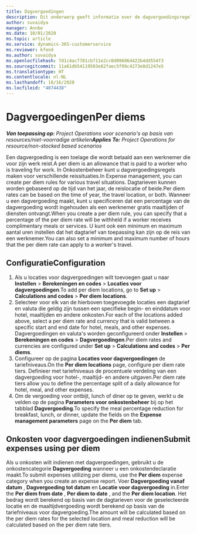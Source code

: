 ```yaml
---
title: Dagvergoedingen
description: Dit onderwerp geeft informatie over de dagvergoedingsregels die worden gebruikt in Onkostenbeheer.
author: suvaidya
manager: Annbe
ms.date: 10/01/2020
ms.topic: article
ms.service: dynamics-365-customerservice
ms.reviewer: kfend
ms.author: suvaidya
ms.openlocfilehash: 7d1c4ac7781cb711e2cc0d09606d422b4dd554f3
ms.sourcegitcommit: 11a61db54119503e82faec5f99c4273e8d1247e5
ms.translationtype: HT
ms.contentlocale: nl-NL
ms.lasthandoff: 10/16/2020
ms.locfileid: "4074438"
---
```

# <a name="per-diems"></a><span data-ttu-id="c7893-103">Dagvergoedingen</span><span class="sxs-lookup"><span data-stu-id="c7893-103">Per diems</span></span>

<span data-ttu-id="c7893-104">_**Van toepassing op:** Project Operations voor scenario's op basis van resources/niet-voorradige artikelen_</span><span class="sxs-lookup"><span data-stu-id="c7893-104">_**Applies To:** Project Operations for resource/non-stocked based scenarios_</span></span>


<span data-ttu-id="c7893-105">Een dagvergoeding is een toelage die wordt betaald aan een werknemer die voor zijn werk reist.</span><span class="sxs-lookup"><span data-stu-id="c7893-105">A per diem is an allowance that is paid to a worker who is traveling for work.</span></span> <span data-ttu-id="c7893-106">In Onkostenbeheer kunt u dagvergoedingsregels maken voor verschillende reissituaties.</span><span class="sxs-lookup"><span data-stu-id="c7893-106">In Expense management, you can create per diem rules for  various travel situations.</span></span> <span data-ttu-id="c7893-107">Dagtarieven kunnen worden gebaseerd op de tijd van het jaar, de reislocatie of beide.</span><span class="sxs-lookup"><span data-stu-id="c7893-107">Per diem rates can be based on the time of year, the travel location, or both.</span></span> <span data-ttu-id="c7893-108">Wanneer u een dagvergoeding maakt, kunt u specificeren dat een percentage van de dagvergoeding wordt ingehouden als een werknemer gratis maaltijden of diensten ontvangt.</span><span class="sxs-lookup"><span data-stu-id="c7893-108">When you create a per diem  rule, you can specify that a percentage of the per diem rate will be withheld if a worker receives complimentary meals or services.</span></span> <span data-ttu-id="c7893-109">U kunt ook een minimum en maximum aantal uren instellen dat het dagtarief van toepassing kan zijn op de reis van een werknemer.</span><span class="sxs-lookup"><span data-stu-id="c7893-109">You can also set a minimum and maximum number of hours that the per diem rate can apply to a worker's travel.</span></span>

## <a name="configuration"></a><span data-ttu-id="c7893-110">Configuratie</span><span class="sxs-lookup"><span data-stu-id="c7893-110">Configuration</span></span> 

1. <span data-ttu-id="c7893-111">Als u locaties voor dagvergoedingen wilt toevoegen gaat u naar **Instellen** > **Berekeningen en codes** > **Locaties voor dagvergoedingen**.</span><span class="sxs-lookup"><span data-stu-id="c7893-111">To add per diem locations, go to **Set up** > **Calculations and codes** > **Per diem locations**.</span></span>
2. <span data-ttu-id="c7893-112">Selecteer voor elk van de hierboven toegevoegde locaties een dagtarief en valuta die geldig zijn tussen een specifieke begin- en einddatum voor hotel, maaltijden en andere onkosten.</span><span class="sxs-lookup"><span data-stu-id="c7893-112">For each of the locations added above, select a per diem rate and currency that is valid between a specific start and end date for hotel, meals, and other expenses.</span></span> <span data-ttu-id="c7893-113">Dagvergoedingen en valuta's worden geconfigureerd onder **Instellen** > **Berekeningen en codes** > **Dagvergoedingen**.</span><span class="sxs-lookup"><span data-stu-id="c7893-113">Per diem rates and currencies are configured under **Set up** > **Calculations and codes** > **Per diems**.</span></span>
3. <span data-ttu-id="c7893-114">Configureer op de pagina **Locaties voor dagvergoedingen** de tariefniveaus.</span><span class="sxs-lookup"><span data-stu-id="c7893-114">On the **Per diem locations** page, configure per diem rate tiers.</span></span> <span data-ttu-id="c7893-115">Definieer met tariefniveaus de procentuele verdeling van een dagvergoeding voor hotel-, maaltijd- en andere uitgaven.</span><span class="sxs-lookup"><span data-stu-id="c7893-115">Per diem rate tiers allow you to define the percentage split of a daily allowance for hotel, meal, and other expenses.</span></span> 
4. <span data-ttu-id="c7893-116">Om de vergoeding voor ontbijt, lunch of diner op te geven, werkt u de velden op de pagina **Parameters voor onkostenbeheer** bij op het tabblad **Dagvergoeding**.</span><span class="sxs-lookup"><span data-stu-id="c7893-116">To specify the meal percentage reduction for breakfast, lunch, or dinner, update the fields on the **Expense management parameters** page on the **Per diem** tab.</span></span> 
    
## <a name="submit-expenses-using-per-diem"></a><span data-ttu-id="c7893-117">Onkosten voor dagvergoedingen indienen</span><span class="sxs-lookup"><span data-stu-id="c7893-117">Submit expenses using per diem</span></span>
<span data-ttu-id="c7893-118">Als u onkosten wilt indienen met dagvergoedingen, gebruikt u de onkostencategorie **Dagvergoeding** wanneer u een onkostendeclaratie maakt.</span><span class="sxs-lookup"><span data-stu-id="c7893-118">To submit expenses utilizing per diems, use the **Per diem** expense category when you create an expense report.</span></span> <span data-ttu-id="c7893-119">Voer **Dagvergoeding vanaf datum** , **Dagvergoeding tot datum** en **Locatie voor dagvergoeding** in.</span><span class="sxs-lookup"><span data-stu-id="c7893-119">Enter the **Per diem from date** , **Per diem to date** ,  and the **Per diem location**.</span></span> <span data-ttu-id="c7893-120">Het bedrag wordt berekend op basis van de dagtarieven voor de geselecteerde locatie en de maaltijdvergoeding wordt berekend op basis van de tariefniveaus voor dagvergoeding.</span><span class="sxs-lookup"><span data-stu-id="c7893-120">The amount will be calculated based on the per diem rates for the selected location and meal reduction will be calculated based on the per diem rate tiers.</span></span>
